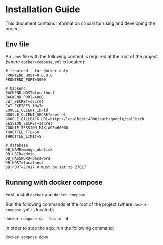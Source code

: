 # Installation Guide

This document contains information crucial for using and developing the project.

## Env file

An `.env` file with the following content is required at the root of the project (where `docker-compose.yml` is located): 

```
# frontend - for docker only
FRONTEND_HOST=0.0.0.0
FRONTEND_PORT=5000

# backend
BACKEND_HOST=localhost
BACKEND_PORT=4000
JWT_SECRET=secret
JWT_EXPIRES_IN=7d
GOOGLE_CLIENT_ID=id
GOOGLE_CLIENT_SECRET=secret
GOOGLE_CALLBACK_URL=http://localhost:4000/auth/google/callback
SESSION_SECRET=secret
COOKIE_SESSION_MAX_AGE=60000
THROTTLE_TTL=60
THROTTLE_LIMIT=5

# database
DB_NAME=mongo_obelisk
DB_USER=admin
DB_PASSWORD=password
DB_HOST=localhost
DB_PORT=27017 # must be set to 27017
```
## Running with docker compose

First, install `docker` and `docker compose`.

Run the following commands at the root of the project (where `docker-compose.yml` is located):

```
docker compose up --build -d
```

In order to stop the app, run the following command:

```
docker compose down
```
